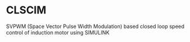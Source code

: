 # CLSCIM
SVPWM (Space Vector Pulse Width Modulation) based closed loop speed control of induction motor using SIMULINK
